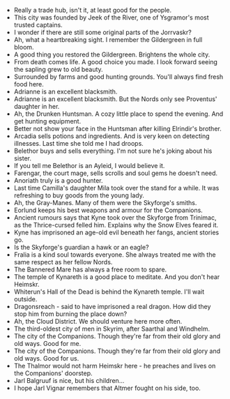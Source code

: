 - Really a trade hub, isn't it, at least good for the people.
- This city was founded by Jeek of the River, one of Ysgramor's most trusted captains.
- I wonder if there are still some original parts of the Jorrvaskr?
- Ah, what a heartbreaking sight. I remember the Gildergreen in full bloom.
- A good thing you restored the Gildergreen. Brightens the whole city.
- From death comes life. A good choice you made. I look forward seeing the sapling grew to old beauty.
- Surrounded by farms and good hunting grounds. You'll always find fresh food here.
- Adrianne is an excellent blacksmith.
- Adrianne is an excellent blacksmith. But the Nords only see Proventus' daughter in her.
- Ah, the Drunken Huntsman. A cozy little place to spend the evening. And get hunting equipment.
- Better not show your face in the Huntsman after killing Elrindir's brother.
- Arcadia sells potions and ingredients. And is very keen on detecting illnesses. Last time she told me I had droops.
- Belethor buys and sells everything. I'm not sure he's joking about his sister.
- If you tell me Belethor is an Ayleid, I would believe it.
- Farengar, the court mage, sells scrolls and soul gems he doesn't need.
- Anoriath truly is a good hunter.
- Last time Camilla's daughter Mila took over the stand for a while. It was refreshing to buy goods from the young lady.
- Ah, the Gray-Manes. Many of them were the Skyforge's smiths.
- Eorlund keeps his best weapons and armour for the Companions.
- Ancient rumours says that Kyne took over the Skyforge from Trinimac, as the Thrice-cursed felled him. Explains why the Snow Elves feared it.
- Kyne has imprisoned an age-old evil beneath her fangs, ancient stories go.
- Is the Skyforge's guardian a hawk or an eagle?
- Fralia is a kind soul towards everyone. She always treated me with the same respect as her fellow Nords.
- The Bannered Mare has always a free room to spare.
- The temple of Kynareth is a good place to meditate. And you don't hear Heimskr.
- Whiterun's Hall of the Dead is behind the Kynareth temple. I'll wait outside.
- Dragonsreach - said to have imprisoned a real dragon. How did they stop him from burning the place down?
- Ah, the Cloud District. We should venture here more often.
- The third-oldest city of men in Skyrim, after Saarthal and Windhelm.
- The city of the Companions. Though they're far from their old glory and old ways. Good for me.
- The city of the Companions. Though they're far from their old glory and old ways. Good for us.
- The Thalmor would not harm Heimskr here - he preaches and lives on the Companions' doorstep.
- Jarl Balgruuf is nice, but his children...
- I hope Jarl Vignar remembers that Altmer fought on his side, too.
